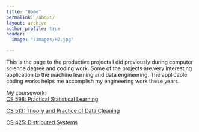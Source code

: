 ```yaml
---
title: "Home"
permalink: /about/
layout: archive
author_profile: true
header:
  image: "/images/H2.jpg"

---
```


This is the page to the productive projects I did previously during computer science degree and coding work. Some of the projects are very interesting application to the machine learning and data engineering. The applicable coding works helps me accomplish my engineering work these years. 


My coursework:  
[CS 598: Practical Statistical Learning](https://www.coursera.org/account/accomplishments/certificate/33DRLUWWTJHY?utm_medium=certificate&utm_source=link&utm_campaign=copybutton_certificate&utm_term=long)  

[CS 513: Theory and Practice of Data Cleaning](https://www.coursera.org/account/accomplishments/certificate/7XN6E7W5LAPC?utm_medium=certificate&utm_source=link&utm_campaign=copybutton_certificate&utm_term=long)  

[CS 425: Distributed Systems](https://www.coursera.org/account/accomplishments/certificate/G3ZZ5VYUC8N6?utm_medium=certificate&utm_source=link&utm_campaign=copybutton_certificate&utm_term=long)  

